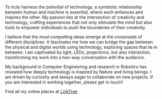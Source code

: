 To truly harness the potential of technology, a symbiotic relationship between human and machine is essential, where each enhances and inspires the other. My passion lies at the intersection of creativity and technology, crafting experiences that not only stimulate the mind but also tools to empower individuals to push the boundaries of their creativity.

I believe that the most compelling ideas emerge at the crossroads of different disciplines. It fascinates me how we can bridge the gap between the physical and digital worlds using technology, exploring spaces that lie in between. I am captivated by light, LEDs, projections, but also interaction, transforming my work into a two-way conversation with the audience.

My background in Computer Engineering and research in Robotics has revealed how deeply technology is inspired by Nature and living beings. I am driven by curiosity and always eager to collaborate on new projects. If you are interested in working together, please get in touch! 

Find all my online places at [LinkTree](https://linktr.ee/LuisFerreira)
